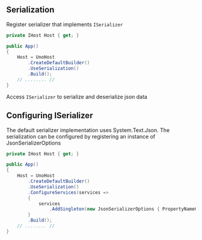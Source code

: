 ## Serialization

Register serializer that implements `ISerializer`

```csharp
private IHost Host { get; }

public App()
{
    Host = UnoHost
        .CreateDefaultBuilder()
        .UseSerialization()
        .Build();
    // ........ //
}
```

Access `ISerializer` to serialize and deserialize json data

## Configuring ISerializer

The default serializer implementation uses System.Text.Json. The serialization can be configured by registering an instance of JsonSerializerOptions

```csharp
private IHost Host { get; }

public App()
{
    Host = UnoHost
        .CreateDefaultBuilder()
        .UseSerialization()
        .ConfigureServices(services =>
        {
            services
                .AddSingleton(new JsonSerializerOptions { PropertyNameCaseInsensitive = true });
        }
        .Build();
    // ........ //
}
```
